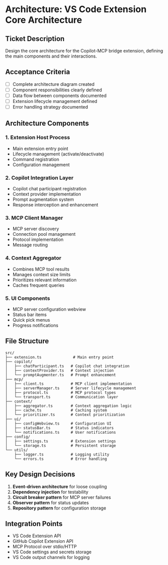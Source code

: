 # Architecture: VS Code Extension Core Architecture

## Ticket Description
Design the core architecture for the Copilot-MCP bridge extension, defining the main components and their interactions.

## Acceptance Criteria
- [ ] Complete architecture diagram created
- [ ] Component responsibilities clearly defined
- [ ] Data flow between components documented
- [ ] Extension lifecycle management defined
- [ ] Error handling strategy documented

## Architecture Components

### 1. Extension Host Process
- Main extension entry point
- Lifecycle management (activate/deactivate)
- Command registration
- Configuration management

### 2. Copilot Integration Layer
- Copilot chat participant registration
- Context provider implementation
- Prompt augmentation system
- Response interception and enhancement

### 3. MCP Client Manager
- MCP server discovery
- Connection pool management
- Protocol implementation
- Message routing

### 4. Context Aggregator
- Combines MCP tool results
- Manages context size limits
- Prioritizes relevant information
- Caches frequent queries

### 5. UI Components
- MCP server configuration webview
- Status bar items
- Quick pick menus
- Progress notifications

## File Structure
```
src/
├── extension.ts              # Main entry point
├── copilot/
│   ├── chatParticipant.ts   # Copilot chat integration
│   ├── contextProvider.ts   # Context injection
│   └── promptAugmenter.ts   # Prompt enhancement
├── mcp/
│   ├── client.ts            # MCP client implementation
│   ├── serverManager.ts     # Server lifecycle management
│   ├── protocol.ts          # MCP protocol types
│   └── transport.ts         # Communication layer
├── context/
│   ├── aggregator.ts        # Context aggregation logic
│   ├── cache.ts             # Caching system
│   └── prioritizer.ts       # Context prioritization
├── ui/
│   ├── configWebview.ts     # Configuration UI
│   ├── statusBar.ts         # Status indicators
│   └── notifications.ts     # User notifications
├── config/
│   ├── settings.ts          # Extension settings
│   └── storage.ts           # Persistent storage
└── utils/
    ├── logger.ts            # Logging utility
    └── errors.ts            # Error handling
```

## Key Design Decisions
1. **Event-driven architecture** for loose coupling
2. **Dependency injection** for testability
3. **Circuit breaker pattern** for MCP server failures
4. **Observer pattern** for status updates
5. **Repository pattern** for configuration storage

## Integration Points
- VS Code Extension API
- GitHub Copilot Extension API
- MCP Protocol over stdio/HTTP
- VS Code settings and secrets storage
- VS Code output channels for logging